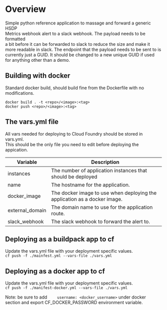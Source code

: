 Overview
========

Simple python reference application to massage and forward a generic HSDP  
Metrics webhook alert to a slack webhook.  The payload needs to be formatted  
a bit before it can be forwarded to slack to reduce the size and make it  
more readable in slack.  The endpoint that the payload needs to be sent to is  
currently just a GUID.  It should be changed to a new unique GUID if used  
for anything other than a demo.  


Building with docker
--------------------

Standard docker build, should build fine from the Dockerfile with no modifications.

```
docker build . -t <repo>/<image>:<tag>  
docker push <repo>/<image>:<tag>
```  


The vars.yml file
-----------------

All vars needed for deploying to Cloud Foundry should be stored in vars.yml.  
This should be the only file you need to edit before deploying the appication.  


| Variable        | Description                                                               |
|-----------------|---------------------------------------------------------------------------|
| instances       | The number of application instances that should be deployed               |
| name            | The hostname for the application.                                         |
| docker_image    | The docker image to use when deploying the application as a docker image. |
| external_domain | The domain name to use for the application route.                         |
| slack_webhook   | The slack webhook to forward the alert to.                                |


Deploying as a buildpack app to cf
----------------------------------

Update the vars.yml file with your deployment specific values.  
`cf push -f ./mainfest.yml --vars-file ./vars.yml`  


Deploying as a docker app to cf
-------------------------------

Update the vars.yml file with your deployment specific values.  
`cf push -f ./manifest-docker.yml --vars-file ./vars.yml`

Note: be sure to add 
`    username: <docker_username>` 
under docker section and export CF_DOCKER_PASSWORD environment variable.
